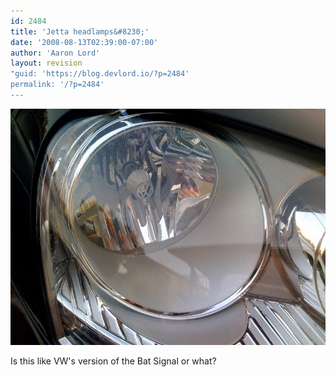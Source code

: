 ```yaml
---
id: 2484
title: 'Jetta headlamps&#8230;'
date: '2008-08-13T02:39:00-07:00'
author: 'Aaron Lord'
layout: revision
"guid: 'https://blog.devlord.io/?p=2484'
permalink: '/?p=2484'
---
```


<p class="mobile-photo"><a href="/assets/img/2011/10/photo-724113.jpg"><img src="/assets/img/2011/10/photo-724113.jpg?w=300" border="0" alt="" /></a></p>Is this like VW&#039;s version of the Bat Signal or what?<div class="blogger-post-footer"></div>